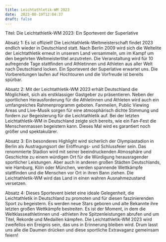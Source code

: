 ```yaml
---
title: Leichtathletik-WM 2023
date:  2023-08-19T12:04:37
draft: false
---
```


Titel: Die Leichtathletik-WM 2023: Ein Sportevent der Superlative

Absatz 1: Es ist offiziell! Die Leichtathletik-Weltmeisterschaft findet 2023 endlich wieder in Deutschland statt. Nach Berlin 2009 wird sich die Weltelite der Leichtathletik erneut in unserem Land versammeln, um im Kampf um den begehrten Weltmeistertitel anzutreten. Die Veranstaltung wird für 10 aufregende Tage stattfinden und Athletinnen und Athleten aus aller Welt nach Deutschland locken. Ein Sportevent der Superlative erwartet uns. Die Vorbereitungen laufen auf Hochtouren und die Vorfreude ist bereits spürbar.

Absatz 2: Mit der Leichtathletik-WM 2023 erhält Deutschland die Möglichkeit, sich als erstklassiger Gastgeber zu präsentieren. Neben der sportlichen Herausforderung für die Athletinnen und Athleten wird auch ein umfangreiches Rahmenprogramm geboten. Fanmeilen, Public Viewing Areas und Live-Musik sorgen für eine atmosphärisch dichte Stimmung und fordern zur Begeisterung für die Leichtathletik auf. Bei der letzten Leichtathletik-WM in Deutschland zeigte sich bereits, wie ein Fan-Fest die Menschenmassen begeistern kann. Dieses Mal wird es garantiert noch größer und spektakulärer.

Absatz 3: Ein besonderes Highlight wird sicherlich der Olympiastadion in Berlin als Austragungsort der Eröffnungs- und Schlussfeier sein. Das renommierte Stadion wird mit seiner beeindruckenden Atmosphäre und Geschichte zu einem würdigen Ort für die Würdigung herausragender sportlicher Leistungen. Aber auch in anderen großen Städten Deutschlands, wie Hamburg, Köln oder München, werden spannende Wettkämpfe stattfinden und die Menschen vor Ort in ihren Bann ziehen. Die Leichtathletik-WM wird das Land in einen wahren Ausnahmezustand versetzen.

Absatz 4: Dieses Sportevent bietet eine ideale Gelegenheit, die Leichtathletik in Deutschland zu promoten und für diesen faszinierenden Sport zu begeistern. Es werden neue Stars geboren und alte Bekannte ihre letzten großen Wettkämpfe bestreiten. Es ist der Moment, in dem die Weltklasseathletinnen und -athleten ihre Spitzenleistungen abrufen und um Titel, Rekorde und Medaillen kämpfen. Die Leichtathletik-WM 2023 wird zweifellos ein Ereignis sein, das uns in Erinnerung bleiben wird. Drum lasst uns alle die Daumen drücken und diese sportliche Extravaganz gemeinsam feiern!